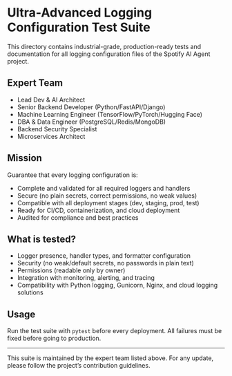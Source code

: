 # Ultra-Advanced Logging Configuration Test Suite

This directory contains industrial-grade, production-ready tests and documentation for all logging configuration files of the Spotify AI Agent project.

## Expert Team
- Lead Dev & AI Architect
- Senior Backend Developer (Python/FastAPI/Django)
- Machine Learning Engineer (TensorFlow/PyTorch/Hugging Face)
- DBA & Data Engineer (PostgreSQL/Redis/MongoDB)
- Backend Security Specialist
- Microservices Architect

## Mission
Guarantee that every logging configuration is:
- Complete and validated for all required loggers and handlers
- Secure (no plain secrets, correct permissions, no weak values)
- Compatible with all deployment stages (dev, staging, prod, test)
- Ready for CI/CD, containerization, and cloud deployment
- Audited for compliance and best practices

## What is tested?
- Logger presence, handler types, and formatter configuration
- Security (no weak/default secrets, no passwords in plain text)
- Permissions (readable only by owner)
- Integration with monitoring, alerting, and tracing
- Compatibility with Python logging, Gunicorn, Nginx, and cloud logging solutions

## Usage
Run the test suite with `pytest` before every deployment. All failures must be fixed before going to production.

---

This suite is maintained by the expert team listed above. For any update, please follow the project’s contribution guidelines.